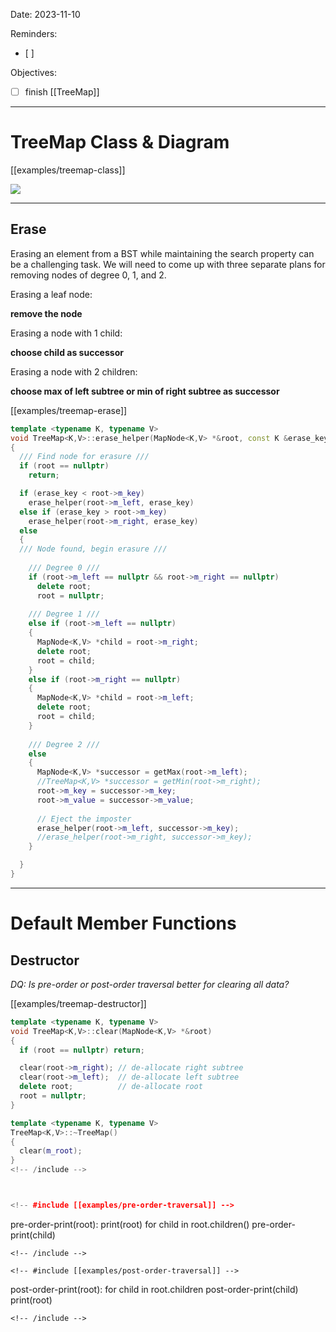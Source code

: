 

Date: 2023-11-10


Reminders:
* [ ]  

Objectives:
* [ ] finish [[TreeMap]]

---


# TreeMap Class & Diagram

[[examples/treemap-class]]


![](img%2Ftreemap-diagram.png)


---

## Erase

Erasing an element from a BST while maintaining the search property can be a challenging task. We will need to come up with three separate plans for removing nodes of degree 0, 1, and 2.

Erasing a leaf node:

**remove the node**

Erasing a node with 1 child:

**choose child as successor**

Erasing a node with 2 children:

**choose max of left subtree or min of right subtree as successor**

[[examples/treemap-erase]]
<!-- #include [[examples/treemap-erase]] -->
```c++
template <typename K, typename V>
void TreeMap<K,V>::erase_helper(MapNode<K,V> *&root, const K &erase_key)
{
  /// Find node for erasure ///
  if (root == nullptr)
    return;

  if (erase_key < root->m_key)
    erase_helper(root->m_left, erase_key)
  else if (erase_key > root->m_key)
    erase_helper(root->m_right, erase_key)
  else
  {
  /// Node found, begin erasure ///
  
    /// Degree 0 ///
    if (root->m_left == nullptr && root->m_right == nullptr)
      delete root;
      root = nullptr;
  
    /// Degree 1 ///
    else if (root->m_left == nullptr)
    {
      MapNode<K,V> *child = root->m_right;
      delete root;
      root = child;
    }
    else if (root->m_right == nullptr)
    {
      MapNode<K,V> *child = root->m_left;
      delete root;
      root = child;
    }
  
    /// Degree 2 ///
    else
    {
      MapNode<K,V> *successor = getMax(root->m_left);
      //TreeMap<K,V> *successor = getMin(root->m_right);
      root->m_key = successor->m_key;
      root->m_value = successor->m_value;
      
      // Eject the imposter
      erase_helper(root->m_left, successor->m_key); 
      //erase_helper(root->m_right, successor->m_key);
    }

  }
}
```
<!-- /include -->


---

# Default Member Functions

## Destructor

_DQ: Is pre-order or post-order traversal better for clearing all data?_

[[examples/treemap-destructor]]
<!-- #include [[examples/treemap-destructor]] -->
```c++
template <typename K, typename V>
void TreeMap<K,V>::clear(MapNode<K,V> *&root)
{
  if (root == nullptr) return;

  clear(root->m_right); // de-allocate right subtree
  clear(root->m_left);  // de-allocate left subtree
  delete root;          // de-allocate root
  root = nullptr;
}

template <typename K, typename V>
TreeMap<K,V>::~TreeMap()
{
  clear(m_root);
}
<!-- /include -->



<!-- #include [[examples/pre-order-traversal]] -->
```
pre-order-print(root):
  print(root)
  for child in root.children()
    pre-order-print(child)
```
<!-- /include -->

<!-- #include [[examples/post-order-traversal]] -->
```
post-order-print(root):
  for child in root.children
    post-order-print(child)
  print(root)
```
<!-- /include -->

